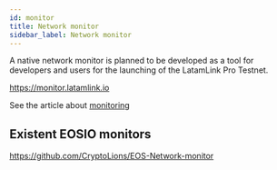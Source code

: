 ```yaml
---
id: monitor
title: Network monitor
sidebar_label: Network monitor
---
```


A native network monitor is planned to be developed as a tool for developers and users for the launching of the LatamLink Pro Testnet.

https://monitor.latamlink.io

See the article about [monitoring](monitoring.md)


## Existent EOSIO monitors

https://github.com/CryptoLions/EOS-Network-monitor



